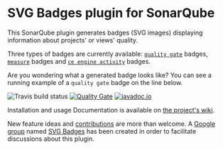 # SVG Badges plugin for SonarQube
This SonarQube plugin generates badges (SVG images) displaying information about projects' or views' quality. 

Three types of badges are currently available: [`quality gate`](https://github.com/QualInsight/qualinsight-plugins-sonarqube-badges/wiki/Quality-Gate-status-badges) badges, [`measure`](https://github.com/QualInsight/qualinsight-plugins-sonarqube-badges/wiki/Measure-badges) badges and [`ce engine activity`](https://github.com/QualInsight/qualinsight-plugins-sonarqube-badges/wiki/Compute-Engine-Activity-badges) badges. 

Are you wondering what a generated badge looks like? You can see a running example of a `quality gate` badge on the line below. 

![Travis build status](https://travis-ci.org/QualInsight/qualinsight-plugins-sonarqube-badges.svg?branch=master) [![Quality Gate](https://sonarqube.com/api/badges/gate?key=com.qualinsight.plugins.sonarqube:qualinsight-plugins-sonarqube-badges)](https://sonarqube.com/dashboard/index/com.qualinsight.plugins.sonarqube:qualinsight-plugins-sonarqube-badges) [![javadoc.io](https://javadoc-emblem.rhcloud.com/doc/com.qualinsight.plugins.sonarqube/qualinsight-plugins-sonarqube-badges/badge.svg)](http://www.javadoc.io/doc/com.qualinsight.plugins.sonarqube/qualinsight-plugins-sonarqube-badges)

Installation and usage Documentation is available on [the project's wiki](https://github.com/QualInsight/qualinsight-plugins-sonarqube-badges/wiki).

New feature ideas and [contributions](https://github.com/QualInsight/qualinsight-plugins-sonarqube-badges/wiki/Contributing) are more than welcome. A [Google group](https://groups.google.com/forum/#!forum/svg-badges) named [SVG Badges](https://groups.google.com/forum/#!forum/svg-badges) has been created in order to facilitate discussions about this plugin.


